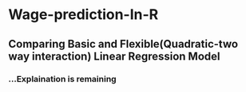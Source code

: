 # Wage-prediction-In-R

## Comparing Basic and Flexible(Quadratic-two way interaction) Linear Regression Model

### ...Explaination is remaining

